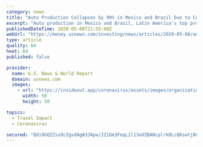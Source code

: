 ```yaml
---
category: news
title: "Auto Production Collapses by 99% in Mexico and Brazil Due to Coronavirus"
excerpt: "Auto production in Mexico and Brazil, Latin America's top producers, plunged by an unprecedented 99% in April as a result of the coronavirus crisis, with the two countries building a total of just 5,569 units."
publishedDateTime: 2020-05-08T21:55:00Z
webUrl: "https://money.usnews.com/investing/news/articles/2020-05-08/auto-production-collapses-by-99-in-mexico-and-brazil-due-to-coronavirus"
type: article
quality: 64
heat: 64
published: false

provider:
  name: U.S. News & World Report
  domain: usnews.com
  images:
    - url: "https://insideout.app/coronavirus/assets/images/organizations/usnews.com-50x50.jpg"
      width: 50
      height: 50

topics:
  - Travel Impact
  - Coronavirus

secured: "Qdi9GQZZsu9cZgvdAgW3JApw/2Z1Gm3FeqL1l13oUZBANcplrk0LcQKswtj86aef6DhGY3KLdyENiRY6tuNqOs9F/beB9h3hGwZcJGm14OkPZdzDsAEEk0RXvwlIapbL1rSXtgmSTiZAM8s6zhgAmSk6x+LbzpK0vwsyBe6k7lRNdIo+exGmvXhHKgFIIj55X3PYQLGcAvwOB+rMjrNXVQsEvcxsR1BC0Aun50kkjYbnKs/K/jGVkg6m+YDh3/rWbBIc3/CSu6eaQ57xJegxEyWkALDKJM1mxFjjFavXMJs8UOzaMKQgHqXJJUfPvaycVIRP8Q65QhonxfFE/9/wV7mS9IZrciBfTbyBG+L4bf17et1G7Rj3zjh+Iz1DBfWsOjZgxCq1K9o6t8UKRq13q15aDhA3QZihVa7nbXFQt8vq7Q/nnmD7ByEAFDex7sb8cfzMh2egue1NHJnADvol8EKRzFqFrVXPezoaTdGhVGE=;8aRlJCI8jcHtk6z6iMf1gA=="
---
```


